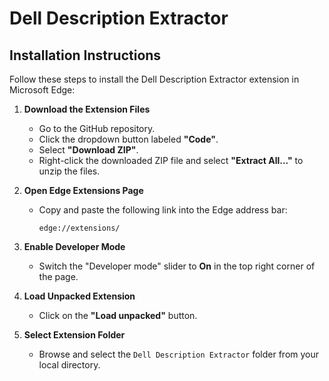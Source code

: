 # Dell Description Extractor

## Installation Instructions

Follow these steps to install the Dell Description Extractor extension in Microsoft Edge:

1. **Download the Extension Files**
   - Go to the GitHub repository.
   - Click the dropdown button labeled **"Code"**.
   - Select **"Download ZIP"**.
   - Right-click the downloaded ZIP file and select **"Extract All..."** to unzip the files.

2. **Open Edge Extensions Page**
   - Copy and paste the following link into the Edge address bar:
     ```
     edge://extensions/
     ```

3. **Enable Developer Mode**
   - Switch the "Developer mode" slider to **On** in the top right corner of the page.

4. **Load Unpacked Extension**
   - Click on the **"Load unpacked"** button.

5. **Select Extension Folder**
   - Browse and select the `Dell Description Extractor` folder from your local directory.
